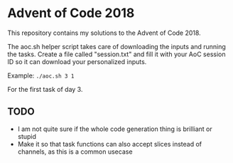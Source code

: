 # Advent of Code 2018

This repository contains my solutions to the Advent of Code 2018.

The aoc.sh helper script takes care of downloading the inputs and running the
tasks. Create a file called "session.txt" and fill it with your AoC session ID
so it can download your personalized inputs.

Example: `./aoc.sh 3 1`

For the first task of day 3.

## TODO

- I am not quite sure if the whole code generation thing is brilliant or stupid
- Make it so that task functions can also accept slices instead of channels, as
  this is a common usecase
